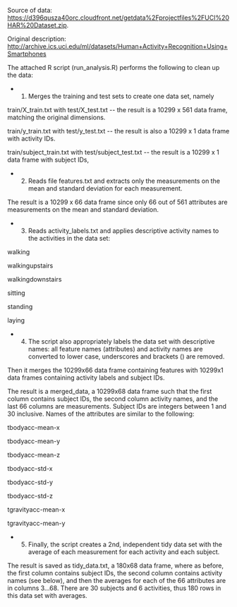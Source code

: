 Source of data:
  https://d396qusza40orc.cloudfront.net/getdata%2Fprojectfiles%2FUCI%20HAR%20Dataset.zip.
  
Original description:
  http://archive.ics.uci.edu/ml/datasets/Human+Activity+Recognition+Using+Smartphones

The attached R script (run_analysis.R) performs the following to clean up the data:

* 1. Merges the training and test sets to create one data set, namely  

 train/X_train.txt with test/X_test.txt -- the result is a 10299 x 561 data frame, matching the original dimensions.

train/y_train.txt with test/y_test.txt -- the result is also a 10299 x 1 data frame with activity IDs.

train/subject_train.txt with test/subject_test.txt -- the result is a 10299 x 1 data frame with subject IDs,

* 2.  Reads file features.txt and extracts only the measurements on the mean and standard deviation
for each measurement.

The result is a 10299 x 66 data frame since only 66 out of 561 attributes are measurements on the mean and standard deviation.

* 3. Reads activity_labels.txt and applies descriptive activity names to the activities in the data set:

walking

walkingupstairs

walkingdownstairs

sitting

standing

laying

* 4. The script also appropriately labels the data set with descriptive names:
all feature names (attributes) and activity names are converted to lower case, underscores and brackets () are removed.

Then it merges the 10299x66 data frame containing features with
10299x1 data frames containing activity labels and subject IDs.

The result is a  merged_data, a 10299x68 data frame
such that the first column contains subject IDs,
the second column activity names,
and the last 66 columns are measurements.
Subject IDs are integers between 1 and 30 inclusive.
Names of the attributes are similar to the following:

tbodyacc-mean-x 

tbodyacc-mean-y 

tbodyacc-mean-z 

tbodyacc-std-x 

tbodyacc-std-y 

tbodyacc-std-z 

tgravityacc-mean-x 

tgravityacc-mean-y

* 5. Finally, the script creates a 2nd, independent tidy data set with the average
of each measurement for each activity and each subject.

The result is saved as tidy_data.txt, a 180x68 data frame, where as before,
the first column contains subject IDs, the second column contains activity names (see below),
and then the averages for each of the 66 attributes are in columns 3...68.
There are 30 subjects and 6 activities, thus 180 rows in this data set with averages.

